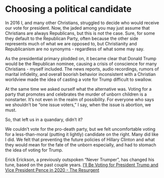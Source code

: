 # Choosing a political candidate
In 2016 I, and many other Christians, struggled to decide who would receive our vote for president. Now, the jaded among you may just assume that Christians are always Republicans, but this is not the case. Sure, for some they default to the Republican Party, often because the other side represents much of what we are opposed to, but Christianity and Republicanism are no synonyms - regardless of what some may say.

As the presidential primary plodded on, it became clear that Donald Trump would be the Republican nominee, causing a crisis of conscience for many Christians - myself included. The news reports, audio recordings, rumors of marital infidelity, and overall boorish behavior inconsistent with a Christian worldview made the idea of casting a vote for Trump difficult to swallow.

At the same time we asked ourself what the alternative was. Voting for a party that promotes and celebrates the murder of unborn children is a nonstarter. It’s not even in the realm of possibility. For everyone who says we shouldn’t be “one issue voters,” I say, when the issue is abortion, we must. 

So, that left us in a quandary, didn’t it? 

We couldn’t vote for the pro-death party, but we felt uncomfortable voting for a less-than-moral (putting it lightly) candidate on the right. Many did like I did. We felt that preventing the future policies of Hillary Clinton and what they would mean for the fate of the unborn especially, and had to stomach the idea of voting for Trump. 


Erick Erickson, a previously outspoken “Never Trumper”, has changed his tune, based on the past couple years. [I’ll Be Voting for President Trump and Vice President Pence in 2020 - The Resurgent](https://theresurgent.com/2019/02/11/ill-be-voting-for-president-trump-and-vice-president-pence-in-2020/)

